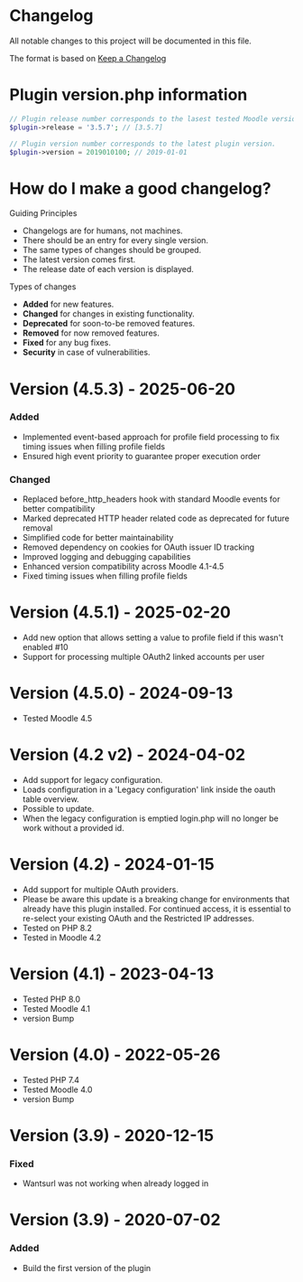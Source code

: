 # Changelog
All notable changes to this project will be documented in this file.

The format is based on [Keep a Changelog](https://keepachangelog.com/en/1.0.0/)

# Plugin version.php information
```php
// Plugin release number corresponds to the lasest tested Moodle version in which the plugin has been tested.
$plugin->release = '3.5.7'; // [3.5.7]

// Plugin version number corresponds to the latest plugin version.
$plugin->version = 2019010100; // 2019-01-01
```

# How do I make a good changelog?
Guiding Principles
* Changelogs are for humans, not machines.
* There should be an entry for every single version.
* The same types of changes should be grouped.
* The latest version comes first.
* The release date of each version is displayed.

Types of changes
* **Added** for new features.
* **Changed** for changes in existing functionality.
* **Deprecated** for soon-to-be removed features.
* **Removed** for now removed features.
* **Fixed** for any bug fixes.
* **Security** in case of vulnerabilities.


# Version (4.5.3) - 2025-06-20
### Added
- Implemented event-based approach for profile field processing to fix timing issues when filling profile fields
- Ensured high event priority to guarantee proper execution order
### Changed
- Replaced before_http_headers hook with standard Moodle events for better compatibility
- Marked deprecated HTTP header related code as deprecated for future removal
- Simplified code for better maintainability
- Removed dependency on cookies for OAuth issuer ID tracking
- Improved logging and debugging capabilities
- Enhanced version compatibility across Moodle 4.1-4.5
- Fixed timing issues when filling profile fields

# Version (4.5.1) - 2025-02-20
- Add new option that allows setting a value to profile field if this wasn't enabled #10
- Support for processing multiple OAuth2 linked accounts per user

# Version (4.5.0) - 2024-09-13
- Tested Moodle 4.5

# Version (4.2 v2) - 2024-04-02
- Add support for legacy configuration.
- Loads configuration in a 'Legacy configuration' link inside the oauth table overview.
- Possible to update.
- When the legacy configuration is emptied login.php will no longer be work without a provided id.

# Version (4.2) - 2024-01-15
- Add support for multiple OAuth providers. 
- Please be aware this update is a breaking change for environments that already have this plugin installed. 
For continued access, it is essential to re-select your existing OAuth and the Restricted IP addresses.
- Tested on PHP 8.2
- Tested in Moodle 4.2

# Version (4.1) - 2023-04-13
- Tested PHP 8.0
- Tested Moodle 4.1
- version Bump

# Version (4.0) - 2022-05-26
- Tested PHP 7.4
- Tested Moodle 4.0
- version Bump

# Version (3.9) - 2020-12-15

### Fixed
- Wantsurl was not working when already logged in

# Version (3.9) - 2020-07-02

### Added
- Build the first version of the plugin
